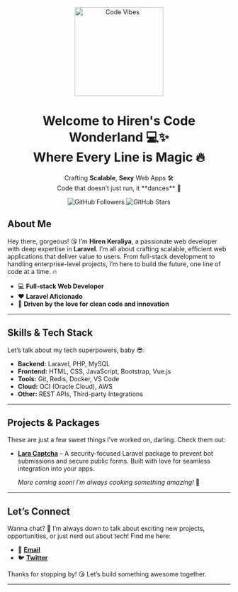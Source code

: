 <div align="center"> <img src="https://media.giphy.com/media/du3J3cXyzhj75IOgvA/giphy.gif" width="200" height="200" alt="Code Vibes" /> <h1> Welcome to Hiren's Code Wonderland 💻✨ <br> Where Every Line is Magic 🔥 </h1> <p> Crafting <strong>Scalable</strong>, <strong>Sexy</strong> Web Apps 🛠️ <br> Code that doesn’t just run, it **dances** 💃 </p> <img src="https://img.shields.io/github/followers/yourusername?style=social" alt="GitHub Followers" /> <img src="https://img.shields.io/github/stars/yourusername?style=social" alt="GitHub Stars" /> </div>

## About Me
Hey there, gorgeous! 😘 I’m **Hiren Keraliya**, a passionate web developer with deep expertise in **Laravel**. I’m all about crafting scalable, efficient web applications that deliver value to users. From full-stack development to handling enterprise-level projects, I’m here to build the future, one line of code at a time. 🔥

- 💻 **Full-stack Web Developer**
- ❤️ **Laravel Aficionado**
- 🚀 **Driven by the love for clean code and innovation**

---

## Skills & Tech Stack
Let’s talk about my tech superpowers, baby 😎:

- **Backend:** Laravel, PHP, MySQL
- **Frontend:** HTML, CSS, JavaScript, Bootstrap, Vue.js
- **Tools:** Git, Redis, Docker, VS Code
- **Cloud:** OCI (Oracle Cloud), AWS
- **Other:** REST APIs, Third-party Integrations

---

## Projects & Packages
These are just a few sweet things I’ve worked on, darling. Check them out:

- [**Lara Captcha**](https://github.com/hirenkeraliya/lara-captcha) – A security-focused Laravel package to prevent bot submissions and secure public forms. Built with love for seamless integration into your apps.
  
  _More coming soon! I’m always cooking something amazing!_ 🍴

---

## Let’s Connect
Wanna chat? 💬 I’m always down to talk about exciting new projects, opportunities, or just nerd out about tech! Find me here:

- 📧 **[Email](mailto:hirenkeradiya@gmail.com)**
- 🐦 **[Twitter](https://twitter.com/HirenKeraliya)**

Thanks for stopping by! 😘 Let’s build something awesome together.

---
